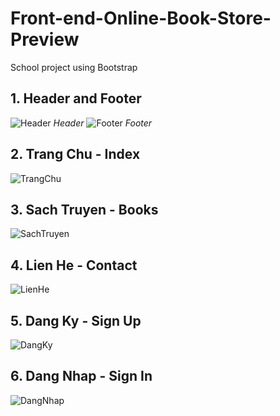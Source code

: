 # Front-end-Online-Book-Store-Preview
School project using Bootstrap

## 1. Header and Footer
![Header](https://github.com/Hon14093/Front-end-Online-Book-Store/assets/115625485/17f58eeb-7e73-410c-a912-f416325c882a)
*Header*
![Footer](https://github.com/Hon14093/Front-end-Online-Book-Store/assets/115625485/5d55fd29-6a59-4766-b2a5-6cc713028a03)
*Footer*

## 2. Trang Chu - Index
![TrangChu](https://github.com/Hon14093/Front-end-Online-Book-Store/assets/115625485/65871aa2-7e68-4913-821c-b9c065f5bfa9)

## 3. Sach Truyen - Books
![SachTruyen](https://github.com/Hon14093/Front-end-Online-Book-Store/assets/115625485/0130d19a-31d5-449c-b2eb-ecc0af44e3ac)

## 4. Lien He - Contact
![LienHe](https://github.com/Hon14093/Front-end-Online-Book-Store/assets/115625485/3421f014-ee99-4a91-a312-638dc2046e17)

## 5. Dang Ky - Sign Up
![DangKy](https://github.com/Hon14093/Front-end-Online-Book-Store/assets/115625485/657a3b66-8c95-4af3-b1dc-69cd656e9ee2)

## 6. Dang Nhap - Sign In
![DangNhap](https://github.com/Hon14093/Front-end-Online-Book-Store/assets/115625485/5e25ad4f-04ea-4b1e-971a-debd5250c523)
